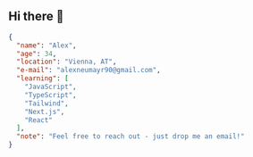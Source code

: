 ## Hi there 👋

```json
{
  "name": "Alex",
  "age": 34,
  "location": "Vienna, AT",
  "e-mail": "alexneumayr90@gmail.com",
  "learning": [
    "JavaScript",
    "TypeScript",
    "Tailwind",
    "Next.js",
    "React"
  ],
  "note": "Feel free to reach out - just drop me an email!"
}
```

<!--
**alexneumayr/alexneumayr** is a ✨ _special_ ✨ repository because its `README.md` (this file) appears on your GitHub profile.

Here are some ideas to get you started:

- 🔭 I’m currently working on ...
- 🌱 I’m currently learning ...
- 👯 I’m looking to collaborate on ...
- 🤔 I’m looking for help with ...
- 💬 Ask me about ...
- 📫 How to reach me: ...
- 😄 Pronouns: ...
- ⚡ Fun fact: ...
-->
